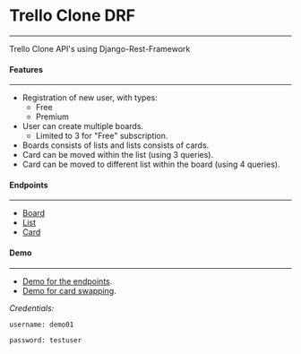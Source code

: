 # Trello Clone DRF
---
Trello Clone API's using Django-Rest-Framework

#### Features
---
 * Registration of new user, with types:
   * Free
   * Premium
  * User can create multiple boards.
    * Limited to 3 for "Free" subscription.
 * Boards consists of lists and lists consists of cards.
 * Card can be moved within the list (using 3 queries).
 * Card can be moved to different list within the board (using 4 queries).

#### Endpoints
---
 * [Board](http://trello-clone-drf.herokuapp.com/board/)
 * [List](http://trello-clone-drf.herokuapp.com/list/)
 * [Card](http://trello-clone-drf.herokuapp.com/card/)

#### Demo
---
* [Demo for the endpoints](http://trello-clone-drf.herokuapp.com/).
* [Demo for card swapping](http://trello-clone-drf.herokuapp.com/swap-demo/).

*Credentials:*

`username: demo01`

`password: testuser`
